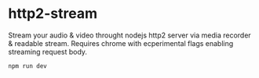 # http2-stream

Stream your audio & video throught nodejs http2 server via media recorder & readable stream. Requires chrome with ecperimental flags enabling streaming request body.
```
npm run dev
```
